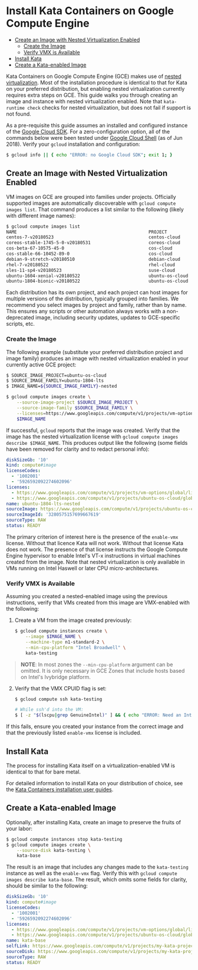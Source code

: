 # Install Kata Containers on Google Compute Engine

* [Create an Image with Nested Virtualization Enabled](#create-an-image-with-nested-virtualization-enabled)
    * [Create the Image](#create-the-image)
    * [Verify VMX is Available](#verify-vmx-is-available)
* [Install Kata](#install-kata)
* [Create a Kata-enabled Image](#create-a-kata-enabled-image)

Kata Containers on Google Compute Engine (GCE) makes use of [nested virtualization](https://cloud.google.com/compute/docs/instances/enable-nested-virtualization-vm-instances). Most of the installation procedure is identical to that for Kata on your preferred distribution, but enabling nested virtualization currently requires extra steps on GCE. This guide walks you through creating an image and instance with nested virtualization enabled. Note that `kata-runtime check` checks for nested virtualization, but does not fail if support is not found.

As a pre-requisite this guide assumes an installed and configured instance of the [Google Cloud SDK](https://cloud.google.com/sdk/downloads). For a zero-configuration option, all of the commands below were been tested under [Google Cloud Shell](https://cloud.google.com/shell/) (as of Jun 2018). Verify your `gcloud` installation and configuration:

```bash
$ gcloud info || { echo "ERROR: no Google Cloud SDK"; exit 1; }
```

## Create an Image with Nested Virtualization Enabled

VM images on GCE are grouped into families under projects. Officially supported images are automatically discoverable with `gcloud compute images list`. That command produces a list similar to the following (likely with different image names):

```bash
$ gcloud compute images list
NAME                                                  PROJECT            FAMILY                            DEPRECATED  STATUS
centos-7-v20180523                                    centos-cloud       centos-7                                      READY
coreos-stable-1745-5-0-v20180531                      coreos-cloud       coreos-stable                                 READY
cos-beta-67-10575-45-0                                cos-cloud          cos-beta                                      READY
cos-stable-66-10452-89-0                              cos-cloud          cos-stable                                    READY
debian-9-stretch-v20180510                            debian-cloud       debian-9                                      READY
rhel-7-v20180522                                      rhel-cloud         rhel-7                                        READY
sles-11-sp4-v20180523                                 suse-cloud         sles-11                                       READY
ubuntu-1604-xenial-v20180522                          ubuntu-os-cloud    ubuntu-1604-lts                               READY
ubuntu-1804-bionic-v20180522                          ubuntu-os-cloud    ubuntu-1804-lts                               READY
```

Each distribution has its own project, and each project can host images for multiple versions of the distribution, typically grouped into families. We recommend you select images by project and family, rather than by name. This ensures any scripts or other automation always works with a non-deprecated image, including security updates, updates to GCE-specific scripts, etc.

### Create the Image

The following example (substitute your preferred distribution project and image family) produces an image with nested virtualization enabled in your currently active GCE project:

```bash
$ SOURCE_IMAGE_PROJECT=ubuntu-os-cloud
$ SOURCE_IMAGE_FAMILY=ubuntu-1804-lts
$ IMAGE_NAME=${SOURCE_IMAGE_FAMILY}-nested

$ gcloud compute images create \
    --source-image-project $SOURCE_IMAGE_PROJECT \
    --source-image-family $SOURCE_IMAGE_FAMILY \
    --licenses=https://www.googleapis.com/compute/v1/projects/vm-options/global/licenses/enable-vmx \
    $IMAGE_NAME
```

If successful, `gcloud` reports that the image was created. Verify that the image has the nested virtualization license with `gcloud compute images describe $IMAGE_NAME`. This produces output like the following (some fields have been removed for clarity and to redact personal info):

```yaml
diskSizeGb: '10'
kind: compute#image
licenseCodes:
  - '1002001'
  - '5926592092274602096'
licenses:
  - https://www.googleapis.com/compute/v1/projects/vm-options/global/licenses/enable-vmx
  - https://www.googleapis.com/compute/v1/projects/ubuntu-os-cloud/global/licenses/ubuntu-1804-lts
name: ubuntu-1804-lts-nested
sourceImage: https://www.googleapis.com/compute/v1/projects/ubuntu-os-cloud/global/images/ubuntu-1804-bionic-v20180522
sourceImageId: '3280575157699667619'
sourceType: RAW
status: READY
```

The primary criterion of interest here is the presence of the `enable-vmx` license. Without that licence Kata will not work. Without that license Kata does not work. The presence of that license instructs the Google Compute Engine hypervisor to enable Intel's VT-x instructions in virtual machines created from the image. Note that nested virtualization is only available in VMs running on Intel Haswell or later CPU micro-architectures.

### Verify VMX is Available

Assuming you created a nested-enabled image using the previous instructions, verify that VMs created from this image are VMX-enabled with the following:

1. Create a VM from the image created previously:

    ```bash
    $ gcloud compute instances create \
        --image $IMAGE_NAME \
        --machine-type n1-standard-2 \
        --min-cpu-platform "Intel Broadwell" \
        kata-testing
    ```

> **NOTE**: In most zones the `--min-cpu-platform` argument can be omitted. It is only necessary in GCE Zones that include hosts based on Intel's Ivybridge platform.

2. Verify that the VMX CPUID flag is set:

    ```bash
    $ gcloud compute ssh kata-testing

    # While ssh'd into the VM:
    $ [ -z "$(lscpu|grep GenuineIntel)" ] && { echo "ERROR: Need an Intel CPU"; exit 1; }
    ```

If this fails, ensure you created your instance from the correct image and that the previously listed `enable-vmx` license is included.

## Install Kata

The process for installing Kata itself on a virtualization-enabled VM is identical to that for bare metal.

For detailed information to install Kata on your distribution of choice, see the [Kata Containers installation user guides](../install/README.md).

## Create a Kata-enabled Image

Optionally, after installing Kata, create an image to preserve the fruits of your labor:

```bash
$ gcloud compute instances stop kata-testing
$ gcloud compute images create \
    --source-disk kata-testing \
    kata-base
```

The result is an image that includes any changes made to the `kata-testing` instance as well as the `enable-vmx` flag. Verify this with `gcloud compute images describe kata-base`. The result, which omits some fields for clarity, should be similar to the following:

```yaml
diskSizeGb: '10'
kind: compute#image
licenseCodes:
  - '1002001'
  - '5926592092274602096'
licenses:
  - https://www.googleapis.com/compute/v1/projects/vm-options/global/licenses/enable-vmx
  - https://www.googleapis.com/compute/v1/projects/ubuntu-os-cloud/global/licenses/ubuntu-1804-lts
name: kata-base
selfLink: https://www.googleapis.com/compute/v1/projects/my-kata-project/global/images/kata-base
sourceDisk: https://www.googleapis.com/compute/v1/projects/my-kata-project/zones/us-west1-a/disks/kata-testing
sourceType: RAW
status: READY
```
